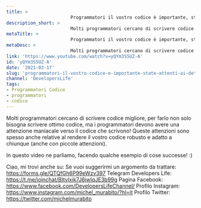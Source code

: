 ```yaml
---
title: > 
                        Programmatori il vostro codice è importante, state attenti ai dettagli! :)
description_short: > 
                        Molti programmatori cercano di scrivere codice migliore, per farlo non solo bisogna scrivere ottimo codice, ma i programmatori ...
metaTitle: > 
                        Programmatori il vostro codice è importante, state attenti ai dettagli! :)
metaDesc: > 
                        Molti programmatori cercano di scrivere codice migliore, per farlo non solo bisogna scrivere ottimo codice, ma i programmatori ...
link: 'https://www.youtube.com/watch?v=yQYm3S5UZ-A'
id: 'yQYm3S5UZ-A'
date: '2021-03-17'
slug: 'programmatori-il-vostro-codice-e-importante-state-attenti-ai-dettagli'
channel: 'DevelopersLife'
tags: 
- Programmatori Codice
- programmatori
- codice
---
```

Molti programmatori cercano di scrivere codice migliore, per farlo non solo bisogna scrivere ottimo codice, ma i programmatori devono avere una attenzione maniacale verso il codice che scrivono! Queste attenzioni sono spesso anche relative al rendere il vostro codice robusto e adatto a chiunque (anche con piccole attenzioni).

In questo video ne parliamo, facendo qualche esempio di cose successe! :)

Ciao, mi trovi anche su:
Se vuoi suggerirmi un argomento da trattare: https://forms.gle/QTQfGh6P99eWzv397
Telegram Developers Life: https://t.me/joinchat/BItvlxik7J6iwIqJE3b99g
Pagina Facebook: https://www.facebook.com/DevelopersLifeChannel/
Profilo Instagram: https://www.instagram.com/michel_murabito/?hl=it
Profilo Twitter: https://twitter.com/michelmurabito
